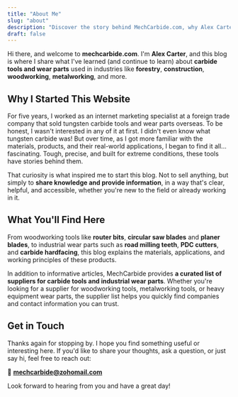 ```yaml
---
title: "About Me"
slug: "about" 
description: "Discover the story behind MechCarbide.com, why Alex Carter started this blog to share real-world insights into carbide tools and wear parts used in various industries."
draft: false
---
```


Hi there, and welcome to **mechcarbide.com**. I'm **Alex Carter**, and this blog is where I share what I've learned (and continue to learn) about **carbide tools and wear parts** used in industries like **forestry**, **construction**, **woodworking**, **metalworking**, and more.

## Why I Started This Website

For five years, I worked as an internet marketing specialist at a foreign trade company that sold tungsten carbide tools and wear parts overseas. To be honest, I wasn't interested in any of it at first. I didn't even know what tungsten carbide was! But over time, as I got more familiar with the materials, products, and their real-world applications, I began to find it all... fascinating. Tough, precise, and built for extreme conditions, these tools have stories behind them.

That curiosity is what inspired me to start this blog. Not to sell anything, but simply to **share knowledge and provide information**, in a way that's clear, helpful, and accessible, whether you're new to the field or already working in it.

## What You'll Find Here

From woodworking tools like **router bits**, **circular saw blades** and **planer blades**, to industrial wear parts such as **road milling teeth**, **PDC cutters**, and **carbide hardfacing**, this blog explains the materials, applications, and working principles of these products.

In addition to informative articles, MechCarbide provides **a curated list of suppliers for carbide tools and industrial wear parts**. Whether you're looking for a supplier for woodworking tools, metalworking tools, or heavy equipment wear parts, the supplier list helps you quickly find companies and contact information you can trust.

## Get in Touch

Thanks again for stopping by. I hope you find something useful or interesting here. If you'd like to share your thoughts, ask a question, or just say hi, feel free to reach out:

📩 **mechcarbide@zohomail.com**

Look forward to hearing from you and have a great day!
